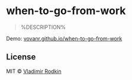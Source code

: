 # when-to-go-from-work

> %DESCRIPTION%

Demo: [vovanr.github.io/when-to-go-from-work][demo]


## License
MIT © [Vladimir Rodkin](https://github.com/VovanR)

[demo]: http://vovanr.github.io/when-to-go-from-work
